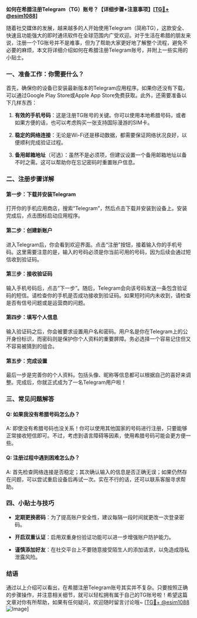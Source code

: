 **如何在希腊注册Telegram（TG）账号？【详细步骤+注意事项】[[TG💪+ @esim1088](https://t.me/s/esim1088)]**

随着社交媒体的发展，越来越多的人开始使用Telegram（简称TG），这款安全、快速且功能强大的即时通讯软件在全球范围内广受欢迎。对于生活在希腊的朋友来说，注册一个TG账号并不是难事，但为了帮助大家更好地了解整个流程，避免不必要的麻烦，本文将详细介绍如何在希腊注册Telegram账号，并附上一些实用的小贴士。

### 一、准备工作：你需要什么？

首先，确保你的设备已安装最新版本的Telegram应用程序。如果你还没有下载，可以通过Google Play Store或Apple App Store免费获取。此外，还需要准备以下几样东西：

1. **有效的手机号码**：这是注册TG账号的关键。你可以使用本地希腊号码，或者如果方便的话，也可以考虑购买一张支持国际漫游的SIM卡。
   
2. **稳定的网络连接**：无论是Wi-Fi还是移动数据，都需要保证网络状况良好，以便顺利完成验证过程。

3. **备用邮箱地址**（可选）：虽然不是必须项，但建议设置一个备用邮箱地址以备不时之需。这可以帮助你在忘记密码时重置账户信息。

### 二、注册步骤详解

#### 第一步：下载并安装Telegram

打开你的手机应用商店，搜索“Telegram”，然后点击下载并安装到设备上。安装完成后，点击图标启动应用程序。

#### 第二步：创建新账户

进入Telegram后，你会看到欢迎界面。点击“注册”按钮，接着输入你的手机号码。这里需要注意的是，输入的号码必须是你当前可用的号码，因为后续会通过短信收到验证码。

#### 第三步：接收验证码

输入手机号码后，点击“下一步”。随后，Telegram会向该号码发送一条包含验证码的短信。请检查你的手机是否成功接收到验证码。如果短时间内未收到，请检查是否有信号问题或是运营商的问题。

#### 第四步：填写个人信息

输入验证码之后，你会被要求设置用户名和密码。用户名是你在Telegram上的公开身份标识，而密码则是保护你个人资料的重要屏障。务必选择一个容易记住但又不容易被猜到的组合。

#### 第五步：完成设置

最后一步是完善你的个人资料。包括头像、昵称等信息都可以根据自己的喜好来调整。完成后，你就正式成为了一名Telegram用户啦！

### 三、常见问题解答

#### Q: 如果我没有希腊号码怎么办？
A: 即使没有希腊号码也没关系！你可以使用其他国家的号码进行注册，只要能够正常接收短信即可。不过，考虑到语言障碍等因素，使用希腊号码可能会更方便一些。

#### Q: 注册过程中遇到困难怎么办？
A: 首先检查网络连接是否稳定；其次确认输入的信息是否正确无误；如果仍然存在问题，可以尝试重启设备后再试一次。实在不行的话，还可以联系客服寻求帮助。

### 四、小贴士与技巧

- **定期更换密码**：为了提高账户安全性，建议每隔一段时间就更改一次登录密码。
  
- **开启双重认证**：启用双重身份验证功能可以进一步增强账户防护能力。

- **谨慎添加好友**：在社交平台上不要随意接受陌生人的添加请求，以免造成隐私泄露风险。

### 结语

通过以上介绍可以看出，在希腊注册Telegram账号其实并不复杂。只要按照正确的步骤操作，并注意相关细节，就可以轻松拥有属于自己的TG账号啦！希望这篇文章对你有所帮助，如果有任何疑问，欢迎随时留言讨论哦~ [[TG💪+ @esim1088](https://t.me/s/esim1088) ![Image](https://i.postimg.cc/4NQfJmqS/Snipaste-2025-05-13-00-14-12.png)]